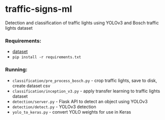 # traffic-signs-ml

Detection and classification of traffic lights using YOLOv3 and Bosch traffic lights dataset

### Requirements:
- [dataset](https://hci.iwr.uni-heidelberg.de/content/bosch-small-traffic-lights-dataset)
- ```pip install -r requirements.txt```

### Running:
- ```classification/pre_process_bosch.py``` - crop traffic lights, save to disk, create dataset csv
- ```classification/inception_v3.py``` - apply transfer learning to traffic lights dataset
- ```detection/server.py``` - Flask API to detect an object using YOLOv3
- ```detection/detect.py``` - YOLOv3 detection
- ```yolo_to_keras.py``` - convert YOLO weights for use in Keras

